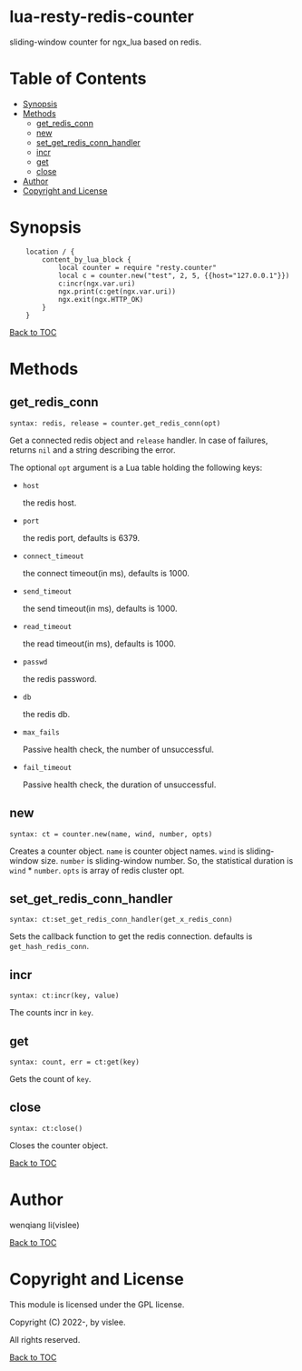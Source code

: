 # lua-resty-redis-counter
sliding-window counter for ngx_lua based on redis.

Table of Contents
=================

* [Synopsis](#synopsis)
* [Methods](#methods)
    * [get_redis_conn](#get_redis_conn)
    * [new](#new)
    * [set_get_redis_conn_handler](#set_get_redis_conn_handler)
    * [incr](#incr)
    * [get](#get)
    * [close](#close)
* [Author](#author)
* [Copyright and License](#copyright-and-license)

Synopsis
========

```nginx
    location / {
        content_by_lua_block {
            local counter = require "resty.counter"
            local c = counter.new("test", 2, 5, {{host="127.0.0.1"}})
            c:incr(ngx.var.uri)
            ngx.print(c:get(ngx.var.uri))
            ngx.exit(ngx.HTTP_OK)
        }
    }
```


[Back to TOC](#table-of-contents)


Methods
=======


get_redis_conn
--------------
`syntax: redis, release = counter.get_redis_conn(opt)`

Get a connected redis object and `release` handler.
In case of failures, returns `nil` and a string describing the error.

The optional `opt` argument is a Lua table holding the following keys:

* `host`

	the redis host.

* `port`

	the redis port, defaults is 6379.

* `connect_timeout`

	the connect timeout(in ms), defaults is 1000.

* `send_timeout`

	the send timeout(in ms), defaults is 1000.

* `read_timeout`

	the read timeout(in ms), defaults is 1000.

* `passwd`

	the redis password.

* `db`

	the redis db.

* `max_fails`

	Passive health check, the number of unsuccessful.

* `fail_timeout`

	Passive health check, the duration of unsuccessful.


new
---
`syntax: ct = counter.new(name, wind, number, opts)`

Creates a counter object.
`name` is counter object names.
`wind` is sliding-window size. `number` is sliding-window number. So, the statistical duration is `wind` * `number`.
`opts` is array of redis cluster opt.


set_get_redis_conn_handler
--------------------------
`syntax: ct:set_get_redis_conn_handler(get_x_redis_conn)`


Sets the callback function to get the redis connection. defaults is `get_hash_redis_conn`.


incr
----
`syntax: ct:incr(key, value)`

The counts incr in `key`.


get
---
`syntax: count, err = ct:get(key)`

Gets the count of `key`.


close
-----
`syntax: ct:close()`

Closes the counter object.


[Back to TOC](#table-of-contents)


Author
======

wenqiang li(vislee)

[Back to TOC](#table-of-contents)



Copyright and License
=====================

This module is licensed under the GPL license.

Copyright (C) 2022-, by vislee.

All rights reserved.

[Back to TOC](#table-of-contents)
